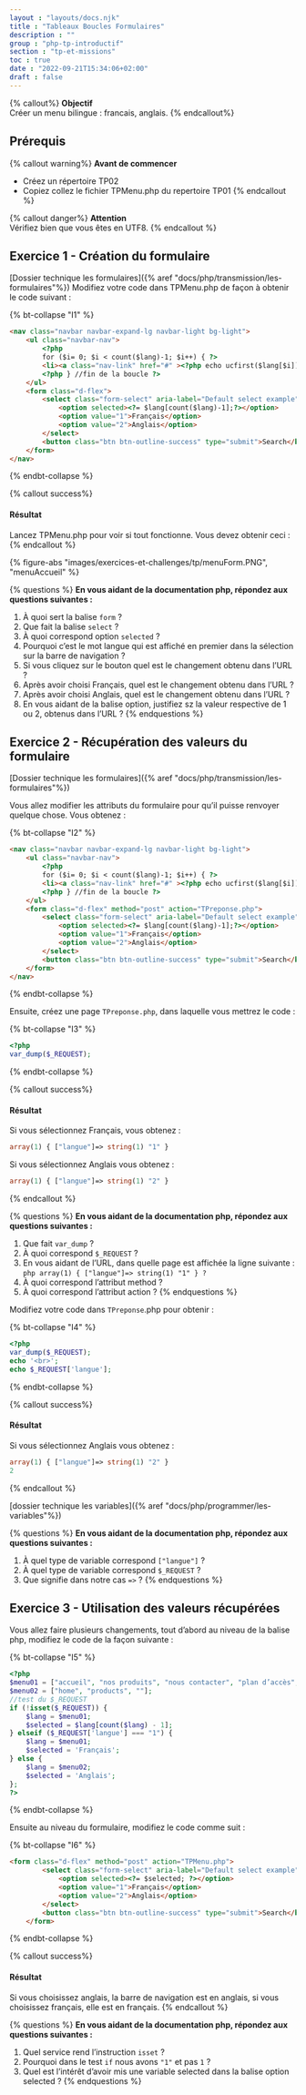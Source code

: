 ```yaml
---
layout : "layouts/docs.njk"
title : "Tableaux Boucles Formulaires"
description : ""
group : "php-tp-introductif"
section : "tp-et-missions"
toc : true
date : "2022-09-21T15:34:06+02:00"
draft : false
---
```

{% callout%}
**Objectif**  
Créer un menu bilingue : francais, anglais.
{% endcallout%}

## Prérequis
{% callout warning%}
**Avant de commencer**
- Créez un répertoire TP02
- Copiez collez le fichier TPMenu.php du repertoire TP01
  {% endcallout %}

{% callout danger%}
**Attention**  
Vérifiez bien que vous êtes en UTF8.
{% endcallout %}

## Exercice 1 - Création du formulaire
[Dossier technique les formulaires]({% aref "docs/php/transmission/les-formulaires"%})
Modifiez votre code dans TPMenu.php de façon à obtenir le code suivant :

{% bt-collapse "I1" %}
```html
<nav class="navbar navbar-expand-lg navbar-light bg-light">
    <ul class="navbar-nav">
        <?php
        for ($i= 0; $i < count($lang)-1; $i++) { ?>
        <li><a class="nav-link" href="#" ><?php echo ucfirst($lang[$i]);?></a></li>
        <?php } //fin de la boucle ?>
    </ul>
    <form class="d-flex">
        <select class="form-select" aria-label="Default select example" name="langue">
            <option selected><?= $lang[count($lang)-1];?></option>
            <option value="1">Français</option>
            <option value="2">Anglais</option>
        </select>
        <button class="btn btn-outline-success" type="submit">Search</button>
    </form>
</nav>
```
{% endbt-collapse %}

{% callout success%}
#### Résultat
Lancez TPMenu.php pour voir si tout fonctionne. Vous devez obtenir ceci :
{% endcallout %}

{% figure-abs "images/exercices-et-challenges/tp/menuForm.PNG", "menuAccueil" %}

{% questions %}
**En vous aidant de la documentation php, répondez aux questions suivantes :**
1. À quoi sert la balise `form` ?
2. Que fait la balise `select` ?
3. À quoi correspond option `selected` ?
4. Pourquoi c’est le mot langue qui est affiché en premier dans la sélection sur la barre de navigation ?
5. Si vous cliquez sur le bouton quel est le changement obtenu dans l’URL ?
6. Après avoir choisi Français, quel est le changement obtenu dans l’URL ?
7. Après avoir choisi Anglais, quel est le changement obtenu dans l’URL ?
8. En vous aidant de la balise option, justifiez sz la valeur respective de 1 ou 2, obtenus dans l’URL ?
   {% endquestions %}

## Exercice 2 - Récupération des valeurs du formulaire
[Dossier technique les formulaires]({% aref "docs/php/transmission/les-formulaires"%})

Vous allez modifier les attributs du formulaire pour qu’il puisse renvoyer quelque chose. Vous obtenez :

{% bt-collapse "I2" %}
```html
<nav class="navbar navbar-expand-lg navbar-light bg-light">
    <ul class="navbar-nav">
        <?php
        for ($i= 0; $i < count($lang)-1; $i++) { ?>
        <li><a class="nav-link" href="#" ><?php echo ucfirst($lang[$i]);?></a></li>
        <?php } //fin de la boucle ?>
    </ul>
    <form class="d-flex" method="post" action="TPreponse.php">
        <select class="form-select" aria-label="Default select example" name="langue">
            <option selected><?= $lang[count($lang)-1];?></option>
            <option value="1">Français</option>
            <option value="2">Anglais</option>
        </select>
        <button class="btn btn-outline-success" type="submit">Search</button>
    </form>
</nav>
```
{% endbt-collapse %}

Ensuite, créez une page `TPreponse.php`, dans laquelle vous mettrez le code :

{% bt-collapse "I3" %}
```php
<?php
var_dump($_REQUEST);
```
{% endbt-collapse %}

{% callout success%}
#### Résultat
Si vous sélectionnez Français, vous obtenez :
```php
array(1) { ["langue"]=> string(1) "1" } 
```
Si vous sélectionnez Anglais vous obtenez :
```php
array(1) { ["langue"]=> string(1) "2" }
```
{% endcallout %}

{% questions %}
**En vous aidant de la documentation php, répondez aux questions suivantes :**
1. Que fait `var_dump` ?
2. À quoi correspond `$_REQUEST` ?
3. En vous aidant de l’URL, dans quelle page est affichée la ligne suivante :
   ```php array(1) { ["langue"]=> string(1) "1" } ? ```
4. À quoi correspond l’attribut method ?
5. À quoi correspond l’attribut action ?
   {% endquestions %}

Modifiez votre code dans `TPreponse`.php pour obtenir :

{% bt-collapse "I4" %}
```php
<?php
var_dump($_REQUEST);
echo '<br>';
echo $_REQUEST['langue'];
```
{% endbt-collapse %}

{% callout success%}
#### Résultat
Si vous sélectionnez Anglais vous obtenez :
```php
array(1) { ["langue"]=> string(1) "2" } 
2
```
{% endcallout %}

[dossier technique les variables]({% aref "docs/php/programmer/les-variables"%})

{% questions %}
**En vous aidant de la documentation php, répondez aux questions suivantes :**
1. À quel type de variable correspond `["langue"]` ?
2. À quel type de variable correspond `$_REQUEST` ?
3. Que signifie dans notre cas `=>` ?
   {% endquestions %}

## Exercice 3 - Utilisation des valeurs récupérées
Vous allez faire plusieurs changements, tout d’abord au niveau de la balise php, modifiez le code de la façon suivante :

{% bt-collapse "I5" %}
```php
<?php
$menu01 = ["accueil", "nos produits", "nous contacter", "plan d’accès", "qui sommes nous ?", "langage"];
$menu02 = ["home", "products", ""];
//test du $_REQUEST
if (!isset($_REQUEST)) {
    $lang = $menu01;
    $selected = $lang[count($lang) - 1];
} elseif ($_REQUEST['langue'] === "1") {
    $lang = $menu01;
    $selected = 'Français';
} else {
    $lang = $menu02;
    $selected = 'Anglais';
};
?>
```
{% endbt-collapse %}

Ensuite au niveau du formulaire, modifiez le code comme suit :

{% bt-collapse "I6" %}
```html
<form class="d-flex" method="post" action="TPMenu.php">
        <select class="form-select" aria-label="Default select example" name="langue">
            <option selected><?= $selected; ?></option>
            <option value="1">Français</option>
            <option value="2">Anglais</option>
        </select>
        <button class="btn btn-outline-success" type="submit">Search</button>
    </form>
```
{% endbt-collapse %}

{% callout success%}
#### Résultat
Si vous choisissez anglais, la barre de navigation est en anglais, si vous choisissez français, elle est en français.
{% endcallout %}

{% questions %}
**En vous aidant de la documentation php, répondez aux questions suivantes :**
1. Quel service rend l’instruction `isset` ?
2. Pourquoi dans le test `if` nous avons `"1"` et pas `1` ?
3. Quel est l’intérêt d’avoir mis une variable selected dans la balise option selected ?
   {% endquestions %}
